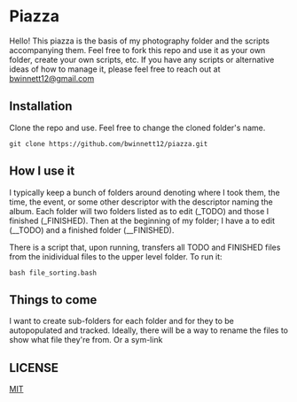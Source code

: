 # Piazza

Hello! This piazza is the basis of my photography folder and the scripts accompanying them. 
Feel free to fork this repo and use it as your own folder, create your own scripts, etc.
If you have any scripts or alternative ideas of how to manage it, please feel free to reach out at bwinnett12@gmail.com

## Installation
Clone the repo and use.
Feel free to change the cloned folder's name.
```
git clone https://github.com/bwinnett12/piazza.git 
```


## How I use it

I typically keep a bunch of folders around denoting where I took them, the time, the event, or some other descriptor with the descriptor naming the album.
Each folder will two folders listed as to edit (_TODO) and those I finished (_FINISHED).
Then at the beginning of my folder; I have a to edit (__TODO) and a finished folder (__FINISHED).

There is a script that, upon running, transfers all TODO and FINISHED files from the inidividual files to the upper level folder.
To run it:
```
bash file_sorting.bash
```

## Things to come
I want to create sub-folders for each folder and for they to be autopopulated and tracked.
Ideally, there will be a way to rename the files to show what file they're from. Or a sym-link

## LICENSE
[MIT](https://choosealicense.com/licenses/mit/)
